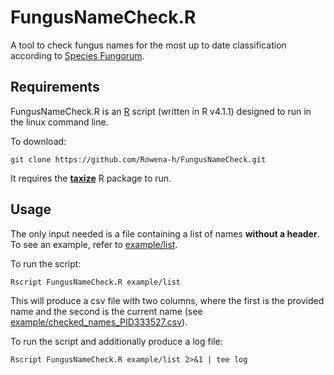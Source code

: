 # FungusNameCheck.R

A tool to check fungus names for the most up to date classification according to [Species Fungorum](http://www.speciesfungorum.org/).

## Requirements

FungusNameCheck.R is an [R](https://www.r-project.org/) script (written in R v4.1.1) designed to run in the linux command line.

To download:

```
git clone https://github.com/Rowena-h/FungusNameCheck.git
```

It requires the [**taxize**](https://github.com/ropensci/taxize) R package to run.

## Usage

The only input needed is a file containing a list of names **without a header**. To see an example, refer to [example/list](example/list).

To run the script:

```
Rscript FungusNameCheck.R example/list
```

This will produce a csv file with two columns, where the first is the provided name and the second is the current name (see [example/checked_names_PID333527.csv](example/checked_names_PID333527.csv)).

To run the script and additionally produce a log file:

```
Rscript FungusNameCheck.R example/list 2>&1 | tee log
```
